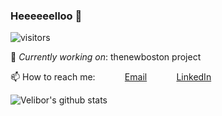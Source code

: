 
### Heeeeeelloo 👋

![visitors](https://visitor-badge.glitch.me/badge?page_id=velibor7) <br>

🔭 *Currently working on*: thenewboston project<br>

📫 How to reach me:
&nbsp;&nbsp;&nbsp;&nbsp;&nbsp;&nbsp;&nbsp;&nbsp;&nbsp;&nbsp; [Email](velibor.va@gmail.com)
&nbsp;&nbsp;&nbsp;&nbsp;&nbsp;&nbsp;&nbsp;&nbsp;&nbsp;&nbsp; [LinkedIn](https://www.linkedin.com/in/veliborvasiljevic)
<br>

![Velibor's github stats](https://github-readme-stats.vercel.app/api?username=velibor7)
